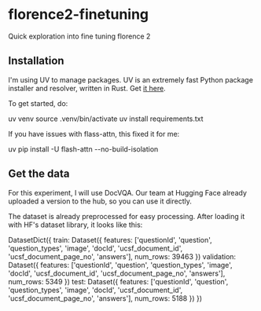 # florence2-finetuning
Quick exploration into fine tuning florence 2

## Installation

I'm using UV to manage packages. UV is an extremely fast Python package installer and resolver, written in Rust. Get [it here](https://github.com/astral-sh/uv/).

To get started, do:

uv venv
source .venv/bin/activate
uv install requirements.txt

If you have issues with flass-attn, this fixed it for me:

uv pip install -U flash-attn --no-build-isolation

## Get the data

For this experiment, I will use DocVQA. Our team at Hugging Face already uploaded a version to the hub, so you can use it directly.

The dataset is already preprocessed for easy processing. After loading it with HF's dataset library, it looks like this:

DatasetDict({
    train: Dataset({
        features: ['questionId', 'question', 'question_types', 'image', 'docId', 'ucsf_document_id', 'ucsf_document_page_no', 'answers'],
        num_rows: 39463
    })
    validation: Dataset({
        features: ['questionId', 'question', 'question_types', 'image', 'docId', 'ucsf_document_id', 'ucsf_document_page_no', 'answers'],
        num_rows: 5349
    })
    test: Dataset({
        features: ['questionId', 'question', 'question_types', 'image', 'docId', 'ucsf_document_id', 'ucsf_document_page_no', 'answers'],
        num_rows: 5188
    })
})

